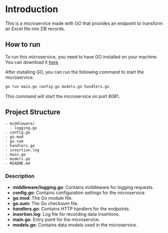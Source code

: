 
# Introduction

This is a microservice made with GO that provides an endpoint to transform an Excel file into DB records.

## How to run

To run this microservice, you need to have GO installed on your machine. You can download it [here](https://golang.org/dl/).

After installing GO, you can run the following command to start the microservice:

```bash
go run main.go config.go models.go handlers.go
```

This command will start the microservice on port 8081.

## Project Structure

```
- middleware/
  - logging.go
- config.go
- go.mod
- go.sum
- handlers.go
- insertion.log
- main.go
- models.go
- README.md
```

### Description

- **middleware/logging.go**: Contains middleware for logging requests.
- **config.go**: Contains configuration settings for the microservice.
- **go.mod**: The Go module file.
- **go.sum**: The Go checksum file.
- **handlers.go**: Contains HTTP handlers for the endpoints.
- **insertion.log**: Log file for recording data insertions.
- **main.go**: Entry point for the microservice.
- **models.go**: Contains data models used in the microservice.
